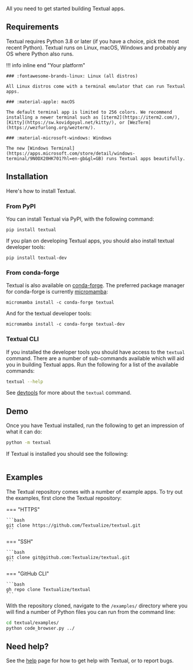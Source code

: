 All you need to get started building Textual apps.

## Requirements

Textual requires Python 3.8 or later (if you have a choice, pick the most recent Python). Textual runs on Linux, macOS, Windows and probably any OS where Python also runs.

!!! info inline end "Your platform"

    ### :fontawesome-brands-linux: Linux (all distros)

    All Linux distros come with a terminal emulator that can run Textual apps.

    ### :material-apple: macOS

    The default terminal app is limited to 256 colors. We recommend installing a newer terminal such as [iterm2](https://iterm2.com/), [Kitty](https://sw.kovidgoyal.net/kitty/), or [WezTerm](https://wezfurlong.org/wezterm/).

    ### :material-microsoft-windows: Windows

    The new [Windows Terminal](https://apps.microsoft.com/store/detail/windows-terminal/9N0DX20HK701?hl=en-gb&gl=GB) runs Textual apps beautifully.

## Installation

Here's how to install Textual.

### From PyPI

You can install Textual via PyPI, with the following command:

```
pip install textual
```

If you plan on developing Textual apps, you should also install textual developer tools:

```
pip install textual-dev
```

### From conda-forge

Textual is also available on [conda-forge](https://conda-forge.org/). The preferred package manager for conda-forge is currently [micromamba](https://mamba.readthedocs.io/en/latest/installation/micromamba-installation.html):

```
micromamba install -c conda-forge textual
```

And for the textual developer tools:

```
micromamba install -c conda-forge textual-dev
```

### Textual CLI

If you installed the developer tools you should have access to the `textual` command. There are a number of sub-commands available which will aid you in building Textual apps. Run the following for a list of the available commands:

```bash
textual --help
```

See [devtools](guide/devtools.md) for more about the `textual` command.

## Demo

Once you have Textual installed, run the following to get an impression of what it can do:

```bash
python -m textual
```

If Textual is installed you should see the following:

```{.textual path="src/textual/demo.py" columns="127" lines="53" press="enter,tab,w,i,l,l"}
```

## Examples


The Textual repository comes with a number of example apps. To try out the examples, first clone the Textual repository:

=== "HTTPS"

    ```bash
    git clone https://github.com/Textualize/textual.git
    ```

=== "SSH"

    ```bash
    git clone git@github.com:Textualize/textual.git
    ```

=== "GitHub CLI"

    ```bash
    gh repo clone Textualize/textual
    ```


With the repository cloned, navigate to the `/examples/` directory where you will find a number of Python files you can run from the command line:

```bash
cd textual/examples/
python code_browser.py ../
```




## Need help?

See the [help](./help.md) page for how to get help with Textual, or to report bugs.
